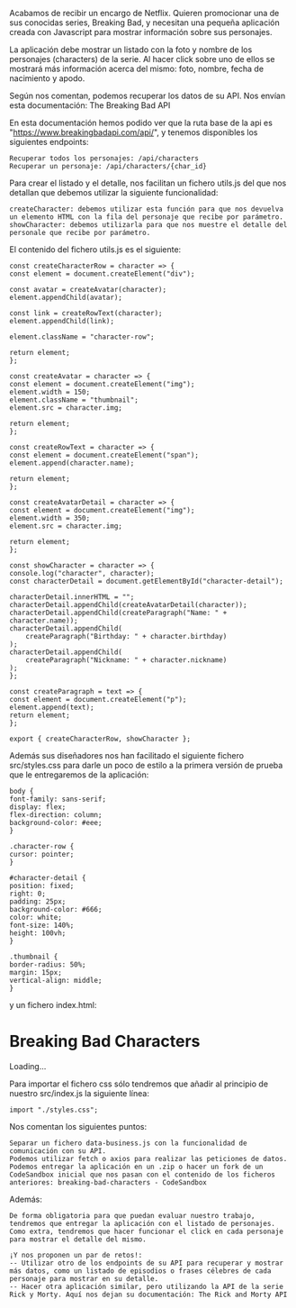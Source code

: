 Acabamos de recibir un encargo de Netflix. Quieren promocionar una de sus conocidas series, Breaking Bad, y necesitan una pequeña aplicación creada con Javascript para mostrar información sobre sus personajes.

La aplicación debe mostrar un listado con la foto y nombre de los personajes (characters) de la serie. Al hacer click sobre uno de ellos se mostrará más información acerca del mismo: foto, nombre, fecha de nacimiento y apodo.

Según nos comentan, podemos recuperar los datos de su API. Nos envían esta documentación: The Breaking Bad API

En esta documentación hemos podido ver que la ruta base de la api es "https://www.breakingbadapi.com/api/", y tenemos disponibles los siguientes endpoints:

    Recuperar todos los personajes: /api/characters
    Recuperar un personaje: /api/characters/{char_id}

Para crear el listado y el detalle, nos facilitan un fichero utils.js del que nos detallan que debemos utilizar la siguiente funcionalidad:

    createCharacter: debemos utilizar esta función para que nos devuelva un elemento HTML con la fila del personaje que recibe por parámetro.
    showCharacter: debemos utilizarla para que nos muestre el detalle del personale que recibe por parámetro.

El contenido del fichero utils.js es el siguiente:

    const createCharacterRow = character => {
    const element = document.createElement("div");

    const avatar = createAvatar(character);
    element.appendChild(avatar);

    const link = createRowText(character);
    element.appendChild(link);

    element.className = "character-row";

    return element;
    };

    const createAvatar = character => {
    const element = document.createElement("img");
    element.width = 150;
    element.className = "thumbnail";
    element.src = character.img;

    return element;
    };

    const createRowText = character => {
    const element = document.createElement("span");
    element.append(character.name);

    return element;
    };

    const createAvatarDetail = character => {
    const element = document.createElement("img");
    element.width = 350;
    element.src = character.img;

    return element;
    };

    const showCharacter = character => {
    console.log("character", character);
    const characterDetail = document.getElementById("character-detail");

    characterDetail.innerHTML = "";
    characterDetail.appendChild(createAvatarDetail(character));
    characterDetail.appendChild(createParagraph("Name: " + character.name));
    characterDetail.appendChild(
        createParagraph("Birthday: " + character.birthday)
    );
    characterDetail.appendChild(
        createParagraph("Nickname: " + character.nickname)
    );
    };

    const createParagraph = text => {
    const element = document.createElement("p");
    element.append(text);
    return element;
    };

    export { createCharacterRow, showCharacter };

Además sus diseñadores nos han facilitado el siguiente fichero src/styles.css para darle un poco de estilo a la primera versión de prueba que le entregaremos de la aplicación:

    body {
    font-family: sans-serif;
    display: flex;
    flex-direction: column;
    background-color: #eee;
    }

    .character-row {
    cursor: pointer;
    }

    #character-detail {
    position: fixed;
    right: 0;
    padding: 25px;
    background-color: #666;
    color: white;
    font-size: 140%;
    height: 100vh;
    }

    .thumbnail {
    border-radius: 50%;
    margin: 15px;
    vertical-align: middle;
    }

y un fichero index.html:

<!DOCTYPE html>
<html lang="en">
  <head>
    <meta charset="UTF-8" />
    <meta name="viewport" content="width=device-width, initial-scale=1.0" />
    <meta http-equiv="X-UA-Compatible" content="ie=edge" />
    <title>Document</title>
  </head>
  <body>
    <h1>Breaking Bad Characters</h1>
    <div id="root">Loading...</div>
    <div id="character-detail"></div>
    <script src="./src/index.js"></script>
  </body>
</html>

Para importar el fichero css sólo tendremos que añadir al principio de nuestro src/index.js la siguiente línea:

    import "./styles.css";

Nos comentan los siguientes puntos:

    Separar un fichero data-business.js con la funcionalidad de comunicación con su API.
    Podemos utilizar fetch o axios para realizar las peticiones de datos.
    Podemos entregar la aplicación en un .zip o hacer un fork de un CodeSandbox inicial que nos pasan con el contenido de los ficheros anteriores: breaking-bad-characters - CodeSandbox

Además:

    De forma obligatoria para que puedan evaluar nuestro trabajo, tendremos que entregar la aplicación con el listado de personajes.
    Como extra, tendremos que hacer funcionar el click en cada personaje para mostrar el detalle del mismo.
    
    ¡Y nos proponen un par de retos!: 
    -- Utilizar otro de los endpoints de su API para recuperar y mostrar más datos, como un listado de episodios o frases célebres de cada personaje para mostrar en su detalle. 
    -- Hacer otra aplicación similar, pero utilizando la API de la serie Rick y Morty. Aquí nos dejan su documentación: The Rick and Morty API
